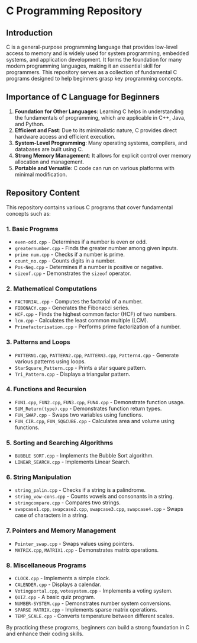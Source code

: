 # C Programming Repository

## Introduction
C is a general-purpose programming language that provides low-level access to memory and is widely used for system programming, embedded systems, and application development. It forms the foundation for many modern programming languages, making it an essential skill for programmers. This repository serves as a collection of fundamental C programs designed to help beginners grasp key programming concepts.

## Importance of C Language for Beginners
1. **Foundation for Other Languages**: Learning C helps in understanding the fundamentals of programming, which are applicable in C++, Java, and Python.
2. **Efficient and Fast**: Due to its minimalistic nature, C provides direct hardware access and efficient execution.
3. **System-Level Programming**: Many operating systems, compilers, and databases are built using C.
4. **Strong Memory Management**: It allows for explicit control over memory allocation and management.
5. **Portable and Versatile**: C code can run on various platforms with minimal modification.

## Repository Content
This repository contains various C programs that cover fundamental concepts such as:

### 1. **Basic Programs**
- `even-odd.cpp` - Determines if a number is even or odd.
- `greaternumber.cpp` - Finds the greater number among given inputs.
- `prime num.cpp` - Checks if a number is prime.
- `count_no.cpp` - Counts digits in a number.
- `Pos-Neg.cpp` - Determines if a number is positive or negative.
- `sizeof.cpp` - Demonstrates the `sizeof` operator.

### 2. **Mathematical Computations**
- `FACTORIAL.cpp` - Computes the factorial of a number.
- `FIBONACY.cpp` - Generates the Fibonacci series.
- `HCF.cpp` - Finds the highest common factor (HCF) of two numbers.
- `lcm.cpp` - Calculates the least common multiple (LCM).
- `Primefactorisation.cpp` - Performs prime factorization of a number.

### 3. **Patterns and Loops**
- `PATTERN1.cpp`, `PATTERN2.cpp`, `PATTERN3.cpp`, `Pattern4.cpp` - Generate various patterns using loops.
- `StarSquare_Pattern.cpp` - Prints a star square pattern.
- `Tri_Pattern.cpp` - Displays a triangular pattern.

### 4. **Functions and Recursion**
- `FUN1.cpp`, `FUN2.cpp`, `FUN3.cpp`, `FUN4.cpp` - Demonstrate function usage.
- `SUM_Return(type).cpp` - Demonstrates function return types.
- `FUN_SWAP.cpp` - Swaps two variables using functions.
- `FUN_CIR.cpp`, `FUN_SQ&CUBE.cpp` - Calculates area and volume using functions.

### 5. **Sorting and Searching Algorithms**
- `BUBBLE SORT.cpp` - Implements the Bubble Sort algorithm.
- `LINEAR_SEARCH.cpp` - Implements Linear Search.

### 6. **String Manipulation**
- `string_palin.cpp` - Checks if a string is a palindrome.
- `string_vow-cons.cpp` - Counts vowels and consonants in a string.
- `stringcompare.cpp` - Compares two strings.
- `swapcase1.cpp`, `swapcase2.cpp`, `swapcase3.cpp`, `swapcase4.cpp` - Swaps case of characters in a string.

### 7. **Pointers and Memory Management**
- `Pointer_swap.cpp` - Swaps values using pointers.
- `MATRIX.cpp`, `MATRIX1.cpp` - Demonstrates matrix operations.

### 8. **Miscellaneous Programs**
- `CLOCK.cpp` - Implements a simple clock.
- `CALENDER.cpp` - Displays a calendar.
- `Votingportal.cpp`, `votesystem.cpp` - Implements a voting system.
- `QUIZ.cpp` - A basic quiz program.
- `NUMBER-SYSTEM.cpp` - Demonstrates number system conversions.
- `SPARSE MATRIX.cpp` - Implements sparse matrix operations.
- `TEMP_SCALE.cpp` - Converts temperature between different scales.

 By practicing these programs, beginners can build a strong foundation in C and enhance their coding skills.

